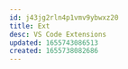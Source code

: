 ```yaml
---
id: j43jg2rln4p1vmv9ybwxz20
title: Ext
desc: VS Code Extensions
updated: 1655743086513
created: 1655738082686
---
```



